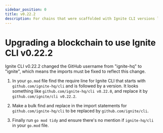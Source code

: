 ```yaml
---
sidebar_position: 0
title: v0.22.2
description: For chains that were scaffolded with Ignite CLI versions lower than v0.22.2, changes are required to use Ignite CLI v0.22.2. 
---
```


# Upgrading a blockchain to use Ignite CLI v0.22.2

Ignite CLI v0.22.2 changed the GitHub username from "ignite-hq" to "ignite", which means the imports must be fixed to reflect this change.

1. In your `go.mod` file find the require line for Ignite CLI that starts with `github.com/ignite-hq/cli` and is followed by a version.
   It looks something like `github.com/ignite-hq/cli v0.22.0`, and replace it by `github.com/ignite/cli v0.22.2`.

2. Make a bulk find and replace in the import statements for `github.com/ignite-hq/cli` to be replaced by `github.com/ignite/cli`.

3. Finally run `go mod tidy` and ensure there's no mention if `ignite-hq/cli` in your `go.mod` file.

